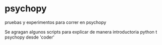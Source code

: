 # psychopy
pruebas y experimentos para correr en psychopy

Se agragan algunos scripts para explicar de manera introductoria python t psychopy desde 'coder'
